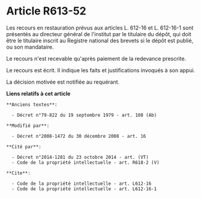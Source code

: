 # Article R613-52

Les recours en restauration prévus aux articles L. 612-16 et L. 612-16-1 sont présentés au directeur général de l'institut
par le titulaire du dépôt, qui doit être le titulaire inscrit au Registre national des brevets si le dépôt est publié, ou son
mandataire. 

Le recours n'est recevable qu'après paiement de la redevance prescrite. 

Le recours est écrit. Il indique les faits et justifications invoqués à son appui. 

La décision motivée est notifiée au requérant.

**Liens relatifs à cet article**

	**Anciens textes**:

	  - Décret n°79-822 du 19 septembre 1979 - art. 108 (Ab)

	**Modifié par**:

	  - Décret n°2008-1472 du 30 décembre 2008 - art. 16

	**Cité par**:

	  - Décret n°2014-1281 du 23 octobre 2014 - art. (VT)
	  - Code de la propriété intellectuelle - art. R618-2 (V)

	**Cite**:

	  - Code de la propriété intellectuelle - art. L612-16
	  - Code de la propriété intellectuelle - art. L612-16-1
